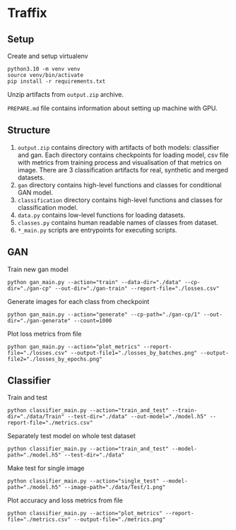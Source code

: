 # Traffix

## Setup

Create and setup virtualenv
```shell
python3.10 -m venv venv
source venv/bin/activate
pip install -r requirements.txt
```

Unzip artifacts from `output.zip` archive.

`PREPARE.md` file contains information about setting up machine with GPU.

## Structure

1. `output.zip` contains directory with artifacts of both models: classifier and gan. Each directory contains checkpoints for loading model, csv file with metrics from training process and visualisation of that metrics on image. There are 3 classification artifacts for real, synthetic and merged datasets.
2. `gan` directory contains high-level functions and classes for conditional GAN model.
3. `classification` directory contains high-level functions and classes for classification model.
4. `data.py` contains low-level functions for loading datasets.
5. `classes.py` contains human readable names of classes from dataset.
6. `*_main.py` scripts are entrypoints for executing scripts.

## GAN

Train new gan model
```shell
python gan_main.py --action="train" --data-dir="./data" --cp-dir="./gan-cp" --out-dir="./gan-train" --report-file="./losses.csv"
```

Generate images for each class from checkpoint
```shell
python gan_main.py --action="generate" --cp-path="./gan-cp/1" --out-dir="./gan-generate" --count=1000
```

Plot loss metrics from file
```shell
python gan_main.py --action="plot_metrics" --report-file="./losses.csv" --output-file1="./losses_by_batches.png" --output-file2="./losses_by_epochs.png"
```

## Classifier

Train and test
```shell
python classifier_main.py --action="train_and_test" --train-dir="./data/Train" --test-dir="./data" --out-model="./model.h5" --report-file="./metrics.csv"
```

Separately test model on whole test dataset
```shell
python classifier_main.py --action="train_and_test" --model-path="./model.h5" --test-dir="./data"
```

Make test for single image
```shell
python classifier_main.py --action="single_test" --model-path="./model.h5" --image-path="./data/Test/1.png"
```

Plot accuracy and loss metrics from file
```shell
python classifier_main.py --action="plot_metrics" --report-file="./metrics.csv" --output-file="./metrics.png"
```

